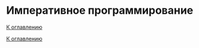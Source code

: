 # Императивное программирование

<!--

-->

[К оглавлению](../README.md)



[К оглавлению](../README.md)
